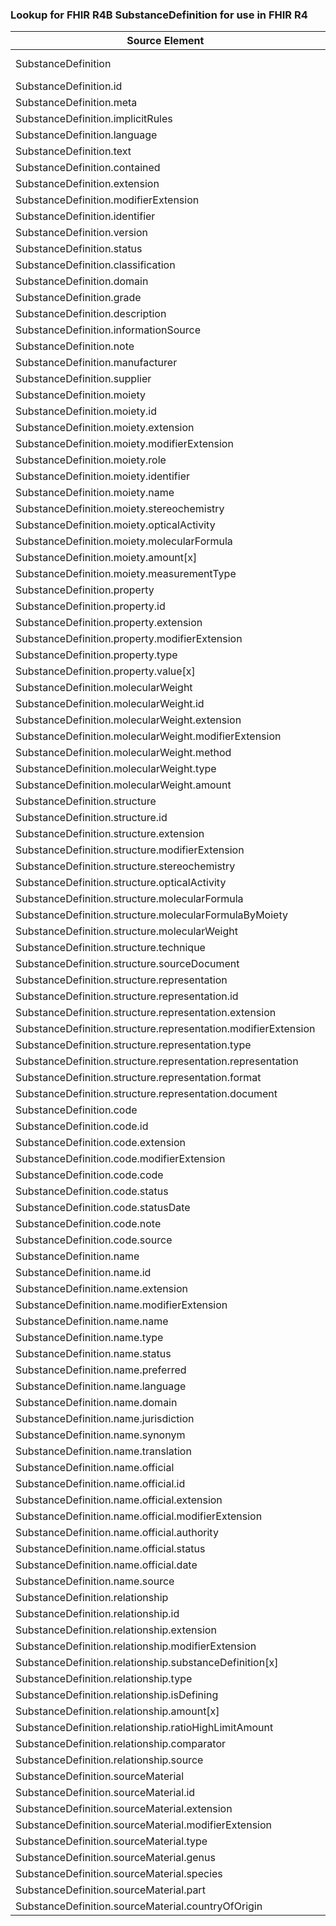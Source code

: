 ### Lookup for FHIR R4B SubstanceDefinition for use in FHIR R4

| Source Element | Usage | Target |
| -------------- | ----- | ------ |
| SubstanceDefinition | UseExtension | http://hl7.org/fhir/4.3/StructureDefinition/extension-SubstanceDefinition |
| SubstanceDefinition.id | UseExtensionFromAncestor | - |
| SubstanceDefinition.meta | UseExtensionFromAncestor | - |
| SubstanceDefinition.implicitRules | UseExtensionFromAncestor | - |
| SubstanceDefinition.language | UseExtensionFromAncestor | - |
| SubstanceDefinition.text | UseExtensionFromAncestor | - |
| SubstanceDefinition.contained | UseExtensionFromAncestor | - |
| SubstanceDefinition.extension | UseExtensionFromAncestor | - |
| SubstanceDefinition.modifierExtension | UseExtensionFromAncestor | - |
| SubstanceDefinition.identifier | UseExtensionFromAncestor | - |
| SubstanceDefinition.version | UseExtensionFromAncestor | - |
| SubstanceDefinition.status | UseExtensionFromAncestor | - |
| SubstanceDefinition.classification | UseExtensionFromAncestor | - |
| SubstanceDefinition.domain | UseExtensionFromAncestor | - |
| SubstanceDefinition.grade | UseExtensionFromAncestor | - |
| SubstanceDefinition.description | UseExtensionFromAncestor | - |
| SubstanceDefinition.informationSource | UseExtensionFromAncestor | - |
| SubstanceDefinition.note | UseExtensionFromAncestor | - |
| SubstanceDefinition.manufacturer | UseExtensionFromAncestor | - |
| SubstanceDefinition.supplier | UseExtensionFromAncestor | - |
| SubstanceDefinition.moiety | UseExtensionFromAncestor | - |
| SubstanceDefinition.moiety.id | UseExtensionFromAncestor | - |
| SubstanceDefinition.moiety.extension | UseExtensionFromAncestor | - |
| SubstanceDefinition.moiety.modifierExtension | UseExtensionFromAncestor | - |
| SubstanceDefinition.moiety.role | UseExtensionFromAncestor | - |
| SubstanceDefinition.moiety.identifier | UseExtensionFromAncestor | - |
| SubstanceDefinition.moiety.name | UseExtensionFromAncestor | - |
| SubstanceDefinition.moiety.stereochemistry | UseExtensionFromAncestor | - |
| SubstanceDefinition.moiety.opticalActivity | UseExtensionFromAncestor | - |
| SubstanceDefinition.moiety.molecularFormula | UseExtensionFromAncestor | - |
| SubstanceDefinition.moiety.amount[x] | UseExtensionFromAncestor | - |
| SubstanceDefinition.moiety.measurementType | UseExtensionFromAncestor | - |
| SubstanceDefinition.property | UseExtensionFromAncestor | - |
| SubstanceDefinition.property.id | UseExtensionFromAncestor | - |
| SubstanceDefinition.property.extension | UseExtensionFromAncestor | - |
| SubstanceDefinition.property.modifierExtension | UseExtensionFromAncestor | - |
| SubstanceDefinition.property.type | UseExtensionFromAncestor | - |
| SubstanceDefinition.property.value[x] | UseExtensionFromAncestor | - |
| SubstanceDefinition.molecularWeight | UseExtensionFromAncestor | - |
| SubstanceDefinition.molecularWeight.id | UseExtensionFromAncestor | - |
| SubstanceDefinition.molecularWeight.extension | UseExtensionFromAncestor | - |
| SubstanceDefinition.molecularWeight.modifierExtension | UseExtensionFromAncestor | - |
| SubstanceDefinition.molecularWeight.method | UseExtensionFromAncestor | - |
| SubstanceDefinition.molecularWeight.type | UseExtensionFromAncestor | - |
| SubstanceDefinition.molecularWeight.amount | UseExtensionFromAncestor | - |
| SubstanceDefinition.structure | UseExtensionFromAncestor | - |
| SubstanceDefinition.structure.id | UseExtensionFromAncestor | - |
| SubstanceDefinition.structure.extension | UseExtensionFromAncestor | - |
| SubstanceDefinition.structure.modifierExtension | UseExtensionFromAncestor | - |
| SubstanceDefinition.structure.stereochemistry | UseExtensionFromAncestor | - |
| SubstanceDefinition.structure.opticalActivity | UseExtensionFromAncestor | - |
| SubstanceDefinition.structure.molecularFormula | UseExtensionFromAncestor | - |
| SubstanceDefinition.structure.molecularFormulaByMoiety | UseExtensionFromAncestor | - |
| SubstanceDefinition.structure.molecularWeight | UseExtensionFromAncestor | - |
| SubstanceDefinition.structure.technique | UseExtensionFromAncestor | - |
| SubstanceDefinition.structure.sourceDocument | UseExtensionFromAncestor | - |
| SubstanceDefinition.structure.representation | UseExtensionFromAncestor | - |
| SubstanceDefinition.structure.representation.id | UseExtensionFromAncestor | - |
| SubstanceDefinition.structure.representation.extension | UseExtensionFromAncestor | - |
| SubstanceDefinition.structure.representation.modifierExtension | UseExtensionFromAncestor | - |
| SubstanceDefinition.structure.representation.type | UseExtensionFromAncestor | - |
| SubstanceDefinition.structure.representation.representation | UseExtensionFromAncestor | - |
| SubstanceDefinition.structure.representation.format | UseExtensionFromAncestor | - |
| SubstanceDefinition.structure.representation.document | UseExtensionFromAncestor | - |
| SubstanceDefinition.code | UseExtensionFromAncestor | - |
| SubstanceDefinition.code.id | UseExtensionFromAncestor | - |
| SubstanceDefinition.code.extension | UseExtensionFromAncestor | - |
| SubstanceDefinition.code.modifierExtension | UseExtensionFromAncestor | - |
| SubstanceDefinition.code.code | UseExtensionFromAncestor | - |
| SubstanceDefinition.code.status | UseExtensionFromAncestor | - |
| SubstanceDefinition.code.statusDate | UseExtensionFromAncestor | - |
| SubstanceDefinition.code.note | UseExtensionFromAncestor | - |
| SubstanceDefinition.code.source | UseExtensionFromAncestor | - |
| SubstanceDefinition.name | UseExtensionFromAncestor | - |
| SubstanceDefinition.name.id | UseExtensionFromAncestor | - |
| SubstanceDefinition.name.extension | UseExtensionFromAncestor | - |
| SubstanceDefinition.name.modifierExtension | UseExtensionFromAncestor | - |
| SubstanceDefinition.name.name | UseExtensionFromAncestor | - |
| SubstanceDefinition.name.type | UseExtensionFromAncestor | - |
| SubstanceDefinition.name.status | UseExtensionFromAncestor | - |
| SubstanceDefinition.name.preferred | UseExtensionFromAncestor | - |
| SubstanceDefinition.name.language | UseExtensionFromAncestor | - |
| SubstanceDefinition.name.domain | UseExtensionFromAncestor | - |
| SubstanceDefinition.name.jurisdiction | UseExtensionFromAncestor | - |
| SubstanceDefinition.name.synonym | UseExtensionFromAncestor | - |
| SubstanceDefinition.name.translation | UseExtensionFromAncestor | - |
| SubstanceDefinition.name.official | UseExtensionFromAncestor | - |
| SubstanceDefinition.name.official.id | UseExtensionFromAncestor | - |
| SubstanceDefinition.name.official.extension | UseExtensionFromAncestor | - |
| SubstanceDefinition.name.official.modifierExtension | UseExtensionFromAncestor | - |
| SubstanceDefinition.name.official.authority | UseExtensionFromAncestor | - |
| SubstanceDefinition.name.official.status | UseExtensionFromAncestor | - |
| SubstanceDefinition.name.official.date | UseExtensionFromAncestor | - |
| SubstanceDefinition.name.source | UseExtensionFromAncestor | - |
| SubstanceDefinition.relationship | UseExtensionFromAncestor | - |
| SubstanceDefinition.relationship.id | UseExtensionFromAncestor | - |
| SubstanceDefinition.relationship.extension | UseExtensionFromAncestor | - |
| SubstanceDefinition.relationship.modifierExtension | UseExtensionFromAncestor | - |
| SubstanceDefinition.relationship.substanceDefinition[x] | UseExtensionFromAncestor | - |
| SubstanceDefinition.relationship.type | UseExtensionFromAncestor | - |
| SubstanceDefinition.relationship.isDefining | UseExtensionFromAncestor | - |
| SubstanceDefinition.relationship.amount[x] | UseExtensionFromAncestor | - |
| SubstanceDefinition.relationship.ratioHighLimitAmount | UseExtensionFromAncestor | - |
| SubstanceDefinition.relationship.comparator | UseExtensionFromAncestor | - |
| SubstanceDefinition.relationship.source | UseExtensionFromAncestor | - |
| SubstanceDefinition.sourceMaterial | UseExtensionFromAncestor | - |
| SubstanceDefinition.sourceMaterial.id | UseExtensionFromAncestor | - |
| SubstanceDefinition.sourceMaterial.extension | UseExtensionFromAncestor | - |
| SubstanceDefinition.sourceMaterial.modifierExtension | UseExtensionFromAncestor | - |
| SubstanceDefinition.sourceMaterial.type | UseExtensionFromAncestor | - |
| SubstanceDefinition.sourceMaterial.genus | UseExtensionFromAncestor | - |
| SubstanceDefinition.sourceMaterial.species | UseExtensionFromAncestor | - |
| SubstanceDefinition.sourceMaterial.part | UseExtensionFromAncestor | - |
| SubstanceDefinition.sourceMaterial.countryOfOrigin | UseExtensionFromAncestor | - |

